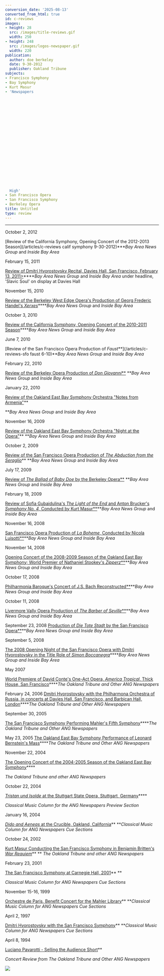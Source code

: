 ```yaml
---
conversion_date: '2025-08-13'
converted_from_html: true
id: c-reviews
images:
- height: 28
  src: /images/title-reviews.gif
  width: 250
- height: 248
  src: /images/logos-newspaper.gif
  width: 220
publication:
  author: doe berkeley
  date: 9-30-2012
  publisher: Oakland Tribune
subjects:
- Francisco Symphony
- Bay Symphony
- Kurt Masur
- 'Newspapers






















  High'
- San Francisco Opera
- San Francisco Symphony
- Berkeley Opera
title: Untitled
type: review
---
```


***

October 2, 2012

[Review of the California Symphony, Opening Concert of the 2012-2013 Season](/articles/c-reviews calif symphony 9-30-2012)****Bay Area News Group* and *Inside Bay Area*

February 15, 2011

[Review of Dmitri Hvorostovsky Recital, Davies Hall, San Francisco, February 13, 2011>](c-reviews-hvorostovsky-2-13-2011)*****Bay Area News Group* and *Inside Bay Area*
 under headline, 'Slavic Soul' on display at Davies Hall

November 15, 2010

[Review of the Berkeley West Edge Opera's Production of Georg Frederic Handel's *Xerxes*](/articles/c-reviews-bwe-xerxes-11-10)*****Bay Area News Group* and *Inside Bay Area*

October 3, 2010

[Review of the California Symphony, Opening Concert of the 2010-2011 Season](/articles/c-reviews-cal-symph-9-10)*****Bay Area News Group* and *Inside Bay Area*

June 7, 2010

[Review of the San Francisco Opera Production of *Faust***](/articles/c-reviews-sfo faust 6-10)***Bay Area News Group* and *Inside Bay Area*

February 22, 2010

[Review of the Berkeley Opera Production of *Don Giovanni***](c-reviews-berkeley-opera-don-giovanni-2010)
***Bay Area News Group* and *Inside Bay Area*

January 22, 2010

[Review of the Oakland East Bay Symphony Orchestra "Notes from Armenia"](c-reviews-oebs-1-10)**

***Bay Area News Group* and *Inside Bay Area*

November 16, 2009

[Review of the Oakland East Bay Symphony Orchestra "Night at the Opera"](c-reviews-oebs-night-at-the-opera-11-16-09)**
***Bay Area News Group* and *Inside Bay Area*

October 2, 2009

[Review of the San Francisco Opera Production of *The Abduction from the Seraglio*](c-reviews-sfo-abduction-10-2-09)**
***Bay Area News Group* and *Inside Bay Area*

July 17, 2009

[Review of *The Ballad of Baby Doe* by the Berkeley Opera**](c-reviews-baby-doe-berkeley-opera-2009)
***Bay Area News Group* and *Inside Bay Area*

February 18, 2009

[Review of Sofia Gubaidulina's *The Light of the End* and Anton Brucker's *Symphony No. 4*, Conducted by Kurt Masur**](c-reviews-sfs-masur-2-09)***Bay Area News Group* and *Inside Bay Area*

November 16, 2008

[San Francisco Opera Production of *La Boheme*, Conducted by Nicola Luisotti**](c-reviews-sfo-boheme-luisotti-11-08)***Bay Area News Group and Inside Bay Area*

November 14, 2008

[Opening Concert of the 2008-2009 Season of the Oakland East Bay Symphony; World Premier of Nathaniel Stookey's *Zipperz***](c-reviews-oebs-11-08)***Bay Area News Group and Inside Bay Area*

October 17, 2008

[Philharmonia Baroque's Concert of J.S. Bach Reconstructed**](c-reviews-pb-10-08)***Bay Area News Group and Inside Bay Area*

October 11, 2008

[Livermore Vally Opera Production of *The Barber of Seville***](c-reviews-lvo-barber-10-08)***Bay Area News Group and Inside Bay Area*

September 23, 2008
[ Production of *Die Tote Stadt* by the San Francisco Opera**](c-reviews-sfo-tote-stadt-9-08)***Bay Area News Group and Inside Bay Area*

September 5, 2008

[The 2008 Opening Night of the San Francisco Opera with Dmitri Hvorostovsky in the Title Role of *Simon Boccanegra*](c-reviews-sfo-simonboc-9-08)*****Bay Area News Group and Inside Bay Area*

May 2007

[World Premiere of David Conte's One-Act Opera, *America Tropical*, Thick House, San Francisco](c-reviews-conte-america-tropical)*****The Oakland Tribune and Other ANG Newspapers*

February 24, 2006
[Dmitri Hvorostovsky with the Philharmona Orchestra of Russia, in concerts at Davies Hall, San Francisco, and Barbican Hall, London](c-reviews-hvorostovsky06)*****The Oakland Tribune and Other ANG Newspapers*

September 30, 2005

[The San Francisco Symphony Performing Mahler's Fifth Symphony](c-reviews-sfsmahler5)*****The Oakland Tribune and Other ANG Newspapers*

May 23, 2005
[The Oakland East Bay Symphony Performance of Leonard Bernstein's Mass](c-reviews-oebs-bernsteinmass)*****The Oakland Tribune and Other ANG Newspapers*

November 22, 2004

[
The Opening Concert of the 2004-2005 Season of the Oakland East Bay Symphony](/articles/c-reviews-oebs-nov04)****

*The Oakland Tribune and other ANG Newspapers*

October 22, 2004

[
*Tristan und Isolde* at the Stuttgart State Opera, Stuttgart, Germany](/articles/c-reviews-tristan-stuttgart)****

*Classical Music Column for the ANG Newspapers Preview Section*

January 16, 2004

[*Dido and Aeneas* at the Crucible, Oakland, California](c-reviews-crucible-dido)**
***Classical Music Column for ANG Newspapers Cue Sections*

October 24, 2002

[
Kurt Masur Conducting the San Francisco Symphony in Benjamin Britten's *War Requiem*](/articles/c-reviews-brittenwar-masur)**
**
*The Oakland Tribune and other ANG Newspapers*

February 23, 2001

[The San Francisco Symphony at Carnegie Hall, 2001](c-reviews-sfsymphcarnegie)**
**

*Classical Music Column for ANG Newspapers Cue Sections*

November 15-16, 1999

[Orchestre de Paris, Benefit Concert for the Mahler Library](c-reviews-paris)**
***Classical Music Column for ANG Newspapers Cue Sections*

April 2, 1997

[Dmitri Hvorostovsky with the San Francisco Symphony](c_hvorostovsky.htm#hor_anchor)**
***Classical Music Column for ANG Newspapers Cue Sections*

April 8, 1994

[Luciano Pavarotti - Selling the Audience Short](c-reviews-pavarotti)**

*Concert Review from The Oakland Tribune and Other ANG Newspapers*

![](/images/logos-newspaper.gif)

